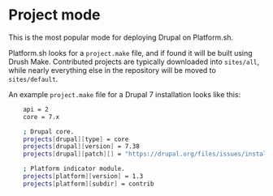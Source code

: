 # Project mode

This is the most popular mode for deploying Drupal on Platform.sh.

Platform.sh looks for a `project.make` file, and if found it will be built using Drush Make. Contributed projects are typically downloaded into `sites/all`, while nearly everything else in the repository will be moved to `sites/default`.

An example `project.make` file for a Drupal 7 installation looks like this:

```bash
    api = 2
    core = 7.x

    ; Drupal core.
    projects[drupal][type] = core
    projects[drupal][version] = 7.38
    projects[drupal][patch][] = "https://drupal.org/files/issues/install-redirect-on-empty-database-728702-36.patch"

    ; Platform indicator module.
    projects[platform][version] = 1.3
    projects[platform][subdir] = contrib
```
